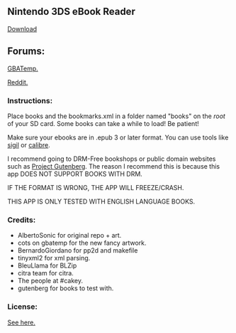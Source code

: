 ## Nintendo 3DS eBook Reader
[Download](https://github.com/reworks/3DS_eBook_Reader/releases/latest "Download the latest release here.")

## Forums:
[GBATemp.](https://gbatemp.net/threads/release-ebook-reader-v1-0-read-ebooks-on-your-3ds.495129/)

[Reddit.](https://www.reddit.com/r/3dshacks/comments/7su3f4/released_v10_of_my_ebook_reader/)

### Instructions:
Place books and the bookmarks.xml in a folder named "books" on the *root* of your SD card. Some books can take a while to load! Be patient!

Make sure your ebooks are in .epub 3 or later format. You can use tools like [sigil](https://sigil-ebook.com/) or [calibre](https://calibre-ebook.com/).

I recommend going to DRM-Free bookshops or public domain websites such as [Project Gutenberg](https://www.gutenberg.org/).
The reason I recommend this is because this app DOES NOT SUPPORT BOOKS WITH DRM.


IF THE FORMAT IS WRONG, THE APP WILL FREEZE/CRASH.

THIS APP IS ONLY TESTED WITH ENGLISH LANGUAGE BOOKS.

### Credits:
- AlbertoSonic for original repo + art.
- cots on gbatemp for the new fancy artwork.
- BernardoGiordano for pp2d and makefile
- tinyxml2 for xml parsing.
- BleuLlama for BLZip
- citra team for citra.
- The people at #cakey.
- gutenberg for books to test with.

### License:
[See here.](https://github.com/reworks/3DS_eBook_Reader/blob/master/LICENSE.txt)